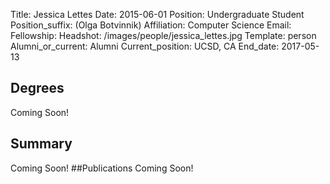 Title: Jessica Lettes
Date: 2015-06-01
Position: Undergraduate Student
Position_suffix: (Olga Botvinnik)
Affiliation: Computer Science
Email: 
Fellowship:
Headshot: /images/people/jessica_lettes.jpg
Template: person
Alumni_or_current: Alumni
Current_position: UCSD, CA
End_date: 2017-05-13
<!-- Status: draft -->

## Degrees
Coming Soon!
## Summary
Coming Soon!
##Publications
Coming Soon!